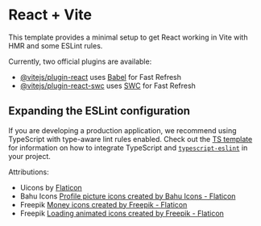 # React + Vite

This template provides a minimal setup to get React working in Vite with HMR and some ESLint rules.

Currently, two official plugins are available:

- [@vitejs/plugin-react](https://github.com/vitejs/vite-plugin-react/blob/main/packages/plugin-react) uses [Babel](https://babeljs.io/) for Fast Refresh
- [@vitejs/plugin-react-swc](https://github.com/vitejs/vite-plugin-react/blob/main/packages/plugin-react-swc) uses [SWC](https://swc.rs/) for Fast Refresh

## Expanding the ESLint configuration

If you are developing a production application, we recommend using TypeScript with type-aware lint rules enabled. Check out the [TS template](https://github.com/vitejs/vite/tree/main/packages/create-vite/template-react-ts) for information on how to integrate TypeScript and [`typescript-eslint`](https://typescript-eslint.io) in your project.

Attributions:
- Uicons by <a href="https://www.flaticon.com/uicons">Flaticon</a>
- Bahu Icons <a href="https://www.flaticon.com/free-icons/profile-picture" title="profile picture icons">Profile picture icons created by Bahu Icons - Flaticon</a>
- Freepik <a href="https://www.flaticon.com/free-icons/money" title="money icons">Money icons created by Freepik - Flaticon</a>
- Freepik <a href="https://www.flaticon.com/free-animated-icons/loading" title="loading animated icons">Loading animated icons created by Freepik - Flaticon</a>
